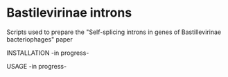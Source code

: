 # Bastilevirinae introns
Scripts used to prepare the "Self-splicing introns in genes of Bastillevirinae bacteriophages" paper

INSTALLATION
-in progress-

USAGE
-in progress-
